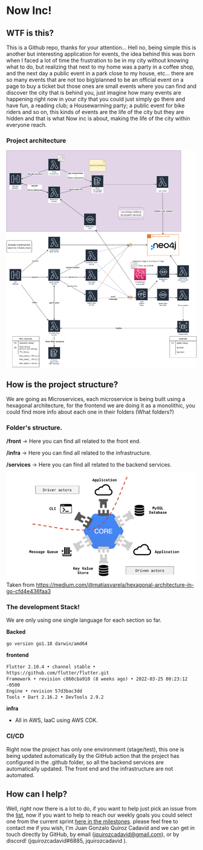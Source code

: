# Now Inc!


## WTF is this?

This is a Github repo, thanks for your attention... Hell no, being simple this is another but interesting application for events, the idea behind this was born when I faced a lot of time the frustration to be in my city without knowing what to do, but realizing that next to my home was a party in a coffee shop, and the next day a public event in a park close to my house, etc... there are so many events that are not too big/planned to be an official event on a page to buy a ticket but those ones are small events where you can find and discover the city that is behind you, just imagine how many events are happening right now in your city that you could just simply go there and have fun, a reading club; a Housewarming party; a public event for bike riders and so on, this kinds of events are the life of the city but they are hidden and that is what Now inc is about, making the life of the city within everyone reach.


### Project architecture

![now-Infra v1 1 drawio](assets/ActualInfra.png)


## How is the project structure?

We are going as Microservices, each microservice is being built using a hexagonal architecture, for the frontend we are doing it as a monolithic, you could find more info about each one in their folders (What folders?)

### Folder's structure.

**/front** -> Here you can find all related to the front end.

**/infra** -> Here you can find all related to the infrastructure.

**/services** -> Here you can find all related to the backend services.

![now-Infra v1 1 drawio](assets/HexagonalArchitecture.png)
Taken from https://medium.com/@matiasvarela/hexagonal-architecture-in-go-cfd4e436faa3

### The development Stack!

We are only using one single language for each section so far.

**Backed** 
```
go version go1.18 darwin/amd64
```

**frontend** 
```
Flutter 2.10.4 • channel stable • https://github.com/flutter/flutter.git
Framework • revision c860cba910 (8 weeks ago) • 2022-03-25 00:23:12 -0500
Engine • revision 57d3bac3dd
Tools • Dart 2.16.2 • DevTools 2.9.2
```

**infra**

* All in AWS, IaaC using AWS CDK.

### CI/CD

Right now the project has only one environment (stage/test), this one is being updated automatically by the GitHub action that the project has configured in the .github folder, so all the backend services are automatically updated. The front end and the infrastructure are not automated.

## How can I help?

Well, right now there is a lot to do, if you want to help just pick an issue from the [list](https://github.com/JuanGQCadavid/now-project/issues), now if you want to help to reach our weekly goals you could select one from the current sprint [here in the milestones](https://github.com/JuanGQCadavid/now-project/milestones). please feel free to contact me if you wish, I'm Juan Gonzalo Quiroz Cadavid and we can get in touch directly by GitHub, by email (jquirozcadavid@gmail.com), or by discord! (jquirozcadavid#6885, jquirozcadavid ).